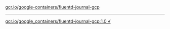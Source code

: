 [gcr.io/google-containers/fluentd-journal-gcp](https://hub.docker.com/r/sqeven/fluentd-journal-gcp/tags/) 

----
[gcr.io/google_containers/fluentd-journal-gcp:1.0 √](https://hub.docker.com/r/sqeven/fluentd-journal-gcp/tags/)

